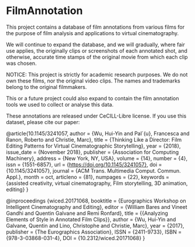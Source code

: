 # FilmAnnotation

This project contains a database of film annotations from various films for the purpose of film analysis and applications to virtual cinematography.

We will continue to expand the database, and we will gradually, where fair use applies, the originally clips or screenshots of each annotated shot, and otherwise, accurate time stamps of the original movie from which each clip was chosen.

NOTICE: This project is strictly for academic research purposes. We do not own these films, nor the original video clips. The names and trademarks belong to the original filmmakers.

This or a future project could also expand to contain the film annotation tools we used to collect or analyse this data.

These annotations are released under CeCILL-Libre license. If you use this dataset, please cite our paper:

@article{10.1145/3241057,
author = {Wu, Hui-Yin and Pal\`{u}, Francesca and Ranon, Roberto and Christie, Marc},
title = {Thinking Like a Director: Film Editing Patterns for Virtual Cinematographic Storytelling},
year = {2018},
issue_date = {November 2018},
publisher = {Association for Computing Machinery},
address = {New York, NY, USA},
volume = {14},
number = {4},
issn = {1551-6857},
url = {https://doi.org/10.1145/3241057},
doi = {10.1145/3241057},
journal = {ACM Trans. Multimedia Comput. Commun. Appl.},
month = oct,
articleno = {81},
numpages = {22},
keywords = {assisted creativity, virtual cinematography, Film storytelling, 3D animation, editing}
}

@inproceedings {wiced.20171068,
booktitle = {Eurographics Workshop on Intelligent Cinematography and Editing},
editor = {William Bares and Vineet Gandhi and Quentin Galvane and Remi Ronfard},
title = {{Analyzing Elements of Style in Annotated Film Clips}},
author = {Wu, Hui-Yin and Galvane, Quentin and Lino, Christophe and Christie, Marc},
year = {2017},
publisher = {The Eurographics Association},
ISSN = {2411-9733},
ISBN = {978-3-03868-031-4},
DOI = {10.2312/wiced.20171068}
}
